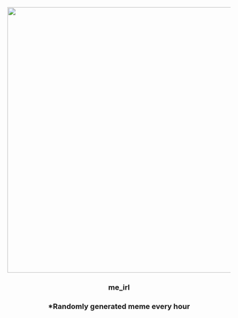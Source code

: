 <p align="center">
        <img src="https://i.redd.it/h4h1r74y02d91.gif" width="600" height="600">
        </p>
        <h3 align="center">me_irl</h3>
        <h3 align="center">*Randomly generated meme every hour</h3>
    